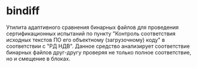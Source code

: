 bindiff
=======

Утилита адаптивного сравнения бинарных файлов для проведения сертификационных испытаний по пункту "Контроль соответствия исходных текстов ПО его объектному (загрузочному) коду" в соответствии с "РД НДВ". Данное средство анализирует соответствие бинарных файлов друг-другу проверяя не только полное соответствие, но и смещение в блоках.
